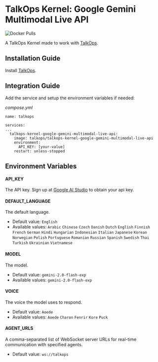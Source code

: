 # TalkOps Kernel: Google Gemini Multimodal Live API
![Docker Pulls](https://img.shields.io/docker/pulls/talkops/talkops-kernel-google-gemini-multimodal-live-api)

A TalkOps Kernel made to work with [TalkOps](https://link.talkops.app/talkops).


## Installation Guide

Install [TalkOps](https://link.talkops.app/install-talkops).


## Integration Guide

Add the service and setup the environment variables if needed:

_compose.yml_
```
name: talkops

services:
...
  talkops-kernel-google-gemini-multimodal-live-api:
    image: talkops/talkops-kernel-google-gemini-multimodal-live-api
    environment:
      API_KEY: [your-value]
    restart: unless-stopped
```

## Environment Variables

#### API_KEY

The API key. Sign up at [Google AI Studio](https://aistudio.google.com/apikey) to obtain your api key.

#### DEFAULT_LANGUAGE

The default language.
* Default value: `English`
* Available values: `Arabic` `Chinese` `Czech` `Danish` `Dutch` `English` `Finnish` `French` `German` `Hindi` `Hungarian` `Indonesian` `Italian` `Japanese` `Korean` `Norwegian` `Polish` `Portuguese` `Romanian` `Russian` `Spanish` `Swedish` `Thai` `Turkish` `Ukrainian` `Vietnamese`

#### MODEL

The model.
* Default value: `gemini-2.0-flash-exp`
* Available values: `gemini-2.0-flash-exp`

#### VOICE

The voice the model uses to respond.
* Default value: `Aoede`
* Available values: `Aoede` `Charon` `Fenrir` `Kore` `Puck`

#### AGENT_URLS

A comma-separated list of WebSocket server URLs for real-time communication with specified agents.
* Default value: `ws://talkops`
